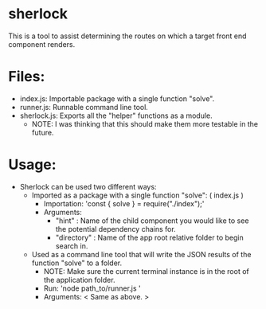 # sherlock
This is a tool to assist determining the routes on which a target front end component renders.

# Files:
  - index.js: Importable package with a single function "solve".
  - runner.js: Runnable command line tool.
  - sherlock.js: Exports all the "helper" functions as a module. 
    - NOTE: I was thinking that this should make them more testable in the future.

# Usage:
  - Sherlock can be used two different ways:
    - Imported as a package with a single function "solve": ( index.js )
      - Importation: 'const { solve } = require("./index");'
      - Arguments:
        - "hint" <String>: Name of the child component you would like to see the potential dependency chains for.
        - "directory" <String>: Name of the app root relative folder to begin search in.
    - Used as a command line tool that will write the JSON results of the function "solve" to a folder.
      - NOTE: Make sure the current terminal instance is in the root of the application folder.
      - Run: 'node path_to/runner.js <hint> <directory>'
      - Arguments:
        < Same as above. >
